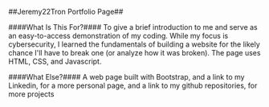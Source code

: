##Jeremy22Tron Portfolio Page##

####What Is This For?####
To give a brief introduction to me and serve as an easy-to-access demonstration of my coding. While my focus is cybersecurity, I learned the fundamentals of building a website for the likely chance I'll have to break one (or analyze how it was broken). The page uses HTML, CSS, and Javascript.   

####What Else?####
A web page built with Bootstrap, and a link to my Linkedin, for a more personal page, and a link to my github repositories, for more projects
 
